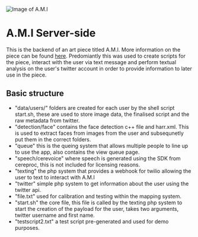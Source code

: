 ![Image of A.M.I](https://joemcalister.com/img/final/articles/ami/ami-hero-2-lower.jpg)

# A.M.I Server-side
This is the backend of an art piece titled A.M.I. More information on the piece can be found [here](https://joemcalister.com/ami). Predomiantly this was used to create scripts for the piece, interact with the user via text message and perform textual analysis on the user's twitter account in order to provide information to later use in the piece.

## Basic structure
* "data/users/" folders are created for each user by the shell script start.sh, these are used to store image data, the finalised script and the raw metadata from twitter.
* "detection/face" contains the face detection c++ file and harr.xml. This is used to extract faces from images from the user and subsequnetly put them in the correct folders.
* "queue" this is the queing system that allows multiple people to line up to use the app, also contains the view queue page.
* "speech/cerevoice" where speech is generated using the SDK from cereproc, this is not included for licensing reasons.
* "texting" the php system that provides a webhook for twilio allowing the user to text to interact with A.M.I
* "twitter" simple php system to get information about the user using the twitter api.
* "file.txt" used for calibration and testing within the mapping system.
* "start.sh" the core file, this file is called by the texting php system to start the creation of the payload for the user, takes two arguments, twitter username and first name.
* "testscript2.txt" a test script pre-generated and used for demo purposes.

